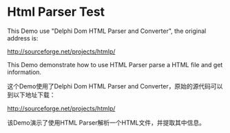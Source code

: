 # Html Parser Test

This Demo use "Delphi Dom HTML Parser and Converter", the original address is:

http://sourceforge.net/projects/htmlp/

This Demo demonstrate how to use HTML Parser parse a HTML file and get information.

这个Demo使用了Delphi Dom HTML Parser and Converter，原始的源代码可以到以下地址下载：

http://sourceforge.net/projects/htmlp/

该Demo演示了使用HTML Parser解析一个HTML文件，并提取其中信息。